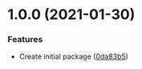 # 1.0.0 (2021-01-30)


### Features

* Create initial package ([0da83b5](https://github.com/TheUnderScorer/when/commit/0da83b52cc6bf345921cfbe814e22278a76e7324))
